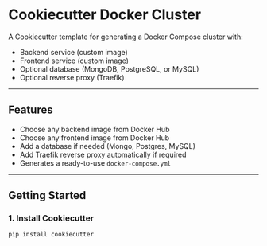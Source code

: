 # Cookiecutter Docker Cluster

A Cookiecutter template for generating a Docker Compose cluster with:  
- Backend service (custom image)  
- Frontend service (custom image)  
- Optional database (MongoDB, PostgreSQL, or MySQL)  
- Optional reverse proxy (Traefik)

---

## Features
- Choose any backend image from Docker Hub  
- Choose any frontend image from Docker Hub  
- Add a database if needed (Mongo, Postgres, MySQL)  
- Add Traefik reverse proxy automatically if required  
- Generates a ready-to-use `docker-compose.yml`  

---

## Getting Started

### 1. Install Cookiecutter
```bash
pip install cookiecutter
